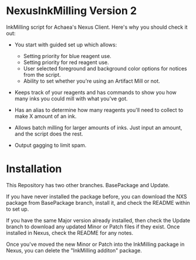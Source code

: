 # NexusInkMilling Version 2
InkMilling script for Achaea's Nexus Client.  Here's why you should check it out:

+ You start with guided set up which allows:
    + Setting priority for blue reagent use.
    + Setting priority for red reagent use.
    + User selected foreground and background color options for notices from the script.
    + Ability to set whether you're using an Artifact Mill or not.

+ Keeps track of your reagents and has commands to show you how many inks you could mill with what you've got.
+ Has an alias to determine how many reagents you'll need to collect to make X amount of an ink.
+ Allows batch milling for larger amounts of inks.  Just input an amount, and the script does the rest.
+ Output gagging to limit spam.


# Installation

This Repository has two other branches.  BasePackage and Update.  

If you have never installed the package before, you can download the NXS package from BasePackage branch, install it, and check the README within to set up.

If you have the same Major version already installed, then check the Update branch to download any updated Minor or Patch files if they exist.  Once installed in Nexus, check the README for any notes.

Once you've moved the new Minor or Patch into the InkMilling package in Nexus, you can delete the "InkMilling additon" package.
